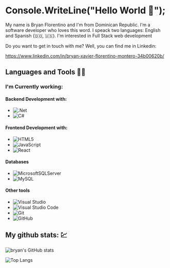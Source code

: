 
# Console.WriteLine("Hello World :wave:");

My name is Bryan Florentino and I'm from Dominican Republic. I'm a software developer who loves this word.
I speack two languages: English and Spanish (:dominican_republic:, :us:). I'm interested in Full Stack web development

Do you want to get in touch with me? Well, you can find me in Linkedin:

https://www.linkedin.com/in/bryan-xavier-florentino-montero-34b00620b/


## Languages and Tools 👨‍💻

### I'm Currently working:

#### Backend Development with:
- ![.Net](https://img.shields.io/badge/.NET-5C2D91?style=for-the-badge&logo=.net&logoColor=white)
- ![C#](https://img.shields.io/badge/c%23-%23239120.svg?style=for-the-badge&logo=c-sharp&logoColor=white)

#### Frontend Development with:
- ![HTML5](https://img.shields.io/badge/html5-%23E34F26.svg?style=for-the-badge&logo=html5&logoColor=white)
- ![JavaScript](https://img.shields.io/badge/javascript-%23323330.svg?style=for-the-badge&logo=javascript&logoColor=%23F7DF1E)
- ![React](https://img.shields.io/badge/react-%2320232a.svg?style=for-the-badge&logo=react&logoColor=%2361DAFB)

#### Databases
- ![MicrosoftSQLServer](https://img.shields.io/badge/Microsoft%20SQL%20Sever-CC2927?style=for-the-badge&logo=microsoft%20sql%20server&logoColor=white)
- ![MySQL](https://img.shields.io/badge/mysql-%2300f.svg?style=for-the-badge&logo=mysql&logoColor=white)

#### Other tools
- ![Visual Studio](https://img.shields.io/badge/Visual%20Studio-5C2D91.svg?style=for-the-badge&logo=visual-studio&logoColor=white)
- ![Visual Studio Code](https://img.shields.io/badge/Visual%20Studio%20Code-0078d7.svg?style=for-the-badge&logo=visual-studio-code&logoColor=white)
- ![Git](https://img.shields.io/badge/git-%23F05033.svg?style=for-the-badge&logo=git&logoColor=white)
- ![GitHub](https://img.shields.io/badge/github-%23121011.svg?style=for-the-badge&logo=github&logoColor=white)


  
## My github stats: 💹 

![bryan's GitHub stats](https://github-readme-stats.vercel.app/api?username=bflorentino&show_icons=true&theme=tokyonight)

![Top Langs](https://github-readme-stats.vercel.app/api/top-langs/?username=bflorentino&layout=compact&theme=tokyonight)
